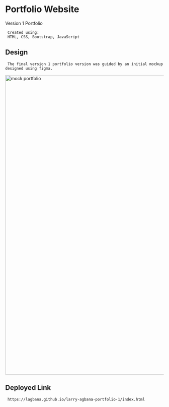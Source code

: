# Portfolio Website
Version 1 Portfolio

     Created using:
     HTML, CSS, Bootstrap, JavaScript

## Design

     The final version 1 portfolio version was guided by an initial mockup designed using figma.


<img src="https://raw.githubusercontent.com/Lagbana/larry-agbana-portfolio-1/master/assets/Mockup/My%20Portfolio%20Website.png" alt="mock portfolio" width="546" height="950" />



## Deployed Link

     https://lagbana.github.io/larry-agbana-portfolio-1/index.html